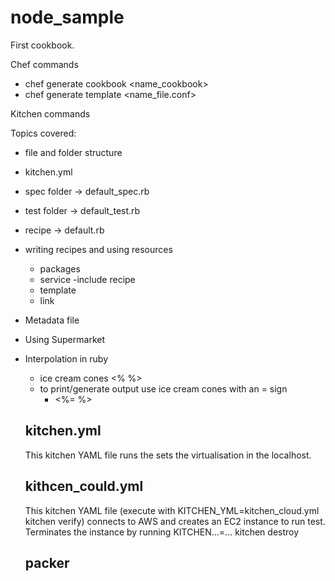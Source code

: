# node_sample

First cookbook.

Chef commands
- chef generate cookbook <name_cookbook>
- chef generate template <name_file.conf>

Kitchen commands


Topics covered:
- file and folder structure
- kitchen.yml
- spec folder -> default_spec.rb
- test folder -> default_test.rb
- recipe -> default.rb
- writing recipes and using resources
  - packages
  - service
  -include recipe
  - template
  - link
- Metadata file
- Using Supermarket


- Interpolation in ruby
  - ice cream cones <% %>
  - to print/generate output use ice cream cones with an = sign
    - <%= %>

  ## kitchen.yml
  This kitchen YAML file runs the sets the virtualisation in the localhost.

  ## kithcen_could.yml
  This kitchen YAML file (execute with KITCHEN_YML=kitchen_cloud.yml kitchen verify) connects to AWS and creates an EC2 instance to run test. Terminates the instance by running KITCHEN...=... kitchen destroy

  ## packer
  

